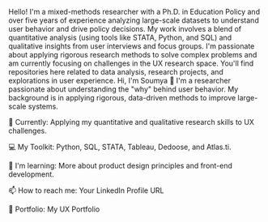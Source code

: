 Hello! I'm a mixed-methods researcher with a Ph.D. in Education Policy and over five years of experience analyzing large-scale datasets to understand user behavior and drive policy decisions. My work involves a blend of quantitative analysis (using tools like STATA, Python, and SQL) and qualitative insights from user interviews and focus groups. I'm passionate about applying rigorous research methods to solve complex problems and am currently focusing on challenges in the UX research space. You'll find repositories here related to data analysis, research projects, and explorations in user experience.
Hi, I'm Soumya 👋
I'm a researcher passionate about understanding the "why" behind user behavior. My background is in applying rigorous, data-driven methods to improve large-scale systems.

🔭 Currently: Applying my quantitative and qualitative research skills to UX challenges.

💻 My Toolkit: Python, SQL, STATA, Tableau, Dedoose, and Atlas.ti.

🌱 I'm learning: More about product design principles and front-end development.

📫 How to reach me: Your LinkedIn Profile URL

📄 Portfolio: My UX Portfolio
